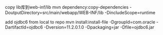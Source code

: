 
copy lib库到web-inf/lib
mvn dependency:copy-dependencies -DoutputDirectory=src/main/webapp/WEB-INF/lib  -DincludeScope=runtime

add ojdbc6 from local to repo
mvn install:install-file -DgroupId=com.oracle -DartifactId=ojdbc6 -Dversion=11.2.0.1.0 -Dpackaging=jar -Dfile=ojdbc6.jar 